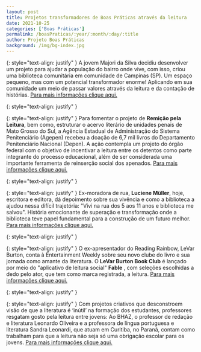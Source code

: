 ```yaml
---
layout: post
title: Projetos transformadores de Boas Práticas através da leitura
date: 2021-10-25
categories: ['Boas Práticas']
permalink: /boasPraticas/:year/:month/:day/:title
author: Projeto Boas Práticas
background: /img/bg-index.jpg
---
```

{: style="text-align: justify" }
A jovem Majori da Silva decidiu desenvolver um projeto para ajudar a população do bairro onde vive, com isso, criou uma biblioteca comunitária em comunidade de Campinas (SP). Um espaço pequeno, mas com um potencial transformador enorme! Aplicando em sua comunidade um meio de passar valores através da leitura e da contação de histórias.
[Para mais informações clique aqui.](https://gshow.globo.com/EPTV/Mais-Caminhos/noticia/jovem-cria-biblioteca-comunitaria-em-comunidade-de-campinas-sp.ghtml)

{: style="text-align: justify" }


{: style="text-align: justify" }
Para fomentar o projeto de __Remição pela Leitura__, bem como, estruturar o acervo literário de unidades penais de Mato Grosso do Sul, a Agência Estadual de Administração do Sistema Penitenciário (Agepen) recebeu a doação de 6,7 mil livros do Departamento Penitenciário Nacional (Depen). A ação contempla um projeto do órgão federal com o objetivo de incentivar a leitura entre os detentos como parte integrante do processo educacional, além de ser considerada uma importante ferramenta de reinserção social dos apenados.
[Para mais informações clique aqui.](http://www.ms.gov.br/para-estimular-leitura-no-ambiente-prisional-agepen-recebe-doacao-de-67-mil-livros-do-depen/)

{: style="text-align: justify" }


{: style="text-align: justify" }
Ex-moradora de rua, __Luciene Müller__, hoje, escritora e editora, dá depoimento sobre sua vivência e como a biblioteca a ajudou nessa difícil trajetória: "Vivi na rua dos 5 aos 11 anos e biblioteca me salvou". História emocionante de superação e transformação onde a biblioteca teve papel fundamental para a construção de um futuro melhor.
[Para mais informações clique aqui.](https://www.uol.com.br/universa/noticias/redacao/2021/05/11/escritora-e-editora-vivi-na-rua-dos-5-aos-11-anos-e-biblioteca-me-salvou.htm)

{: style="text-align: justify" }


{: style="text-align: justify" }
O ex-apresentador do Reading Rainbow, LeVar Burton, conta à Entertainment Weekly sobre seu novo clube do livro e sua jornada como amante da literatura. O __LeVar Burton Book Club__ é lançado por meio do "aplicativo de leitura social" __Fable__ , com seleções escolhidas a dedo pelo ator, que tem como marca registrada, a leitura.
[Para mais informações clique aqui.](https://ew.com/books/levar-burton-book-club-launch-interview/)

{: style="text-align: justify" }


{: style="text-align: justify" }
Com projetos criativos que desconstroem visão de que a literatura é ‘inútil’ na formação dos estudantes, professores resgatam gosto pela leitura entre jovens: Ao BHAZ, o professor de redação e literatura Leonardo Oliveira e a professora de língua portuguesa e literatura Sandra Leonardi, que atuam em Curitiba, no Paraná, contam como trabalham para que a leitura não seja só uma obrigação escolar para os jovens.
[Para mais informações clique aqui.](https://bhaz.com.br/com-projetos-criativos-professores-resgatam-gosto-pela-leitura-nos-jovens/)
